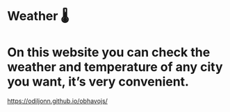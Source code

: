# Weather 🌡️
# On this website you can check the weather and temperature of any city you want, it’s very convenient.
 https://odiljonn.github.io/obhavojs/
